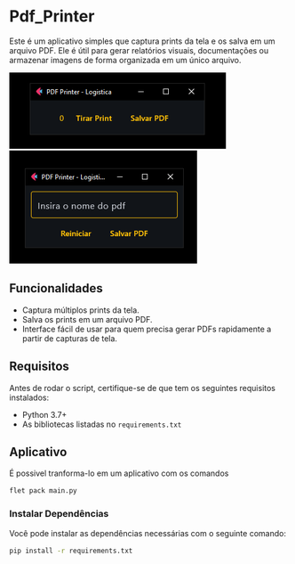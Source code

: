 # Pdf_Printer

Este é um aplicativo simples que captura prints da tela e os salva em um arquivo PDF. Ele é útil para gerar relatórios visuais, documentações ou armazenar imagens de forma organizada em um único arquivo.

![Interface Inicial](imagens/inicio.png)
![Salvando Pdf](imagens/salvando.png)

## Funcionalidades

- Captura múltiplos prints da tela.
- Salva os prints em um arquivo PDF.
- Interface fácil de usar para quem precisa gerar PDFs rapidamente a partir de capturas de tela.

## Requisitos

Antes de rodar o script, certifique-se de que tem os seguintes requisitos instalados:

- Python 3.7+
- As bibliotecas listadas no `requirements.txt`

## Aplicativo

É possivel tranforma-lo em um aplicativo com os comandos

```bash
flet pack main.py
```
### Instalar Dependências

Você pode instalar as dependências necessárias com o seguinte comando:

```bash
pip install -r requirements.txt
